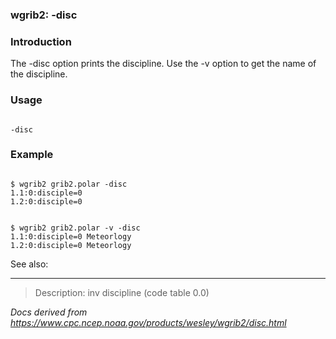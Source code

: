 
### wgrib2: -disc



### Introduction



The -disc option prints the discipline. Use the 
-v option to get the name of the discipline.

### Usage




```

-disc

```

### Example




```

$ wgrib2 grib2.polar -disc
1.1:0:disciple=0
1.2:0:disciple=0

```


```

$ wgrib2 grib2.polar -v -disc
1.1:0:disciple=0 Meteorlogy
1.2:0:disciple=0 Meteorlogy

```


See also: 








----

>Description: inv          discipline (code table 0.0)

_Docs derived from <https://www.cpc.ncep.noaa.gov/products/wesley/wgrib2/disc.html>_